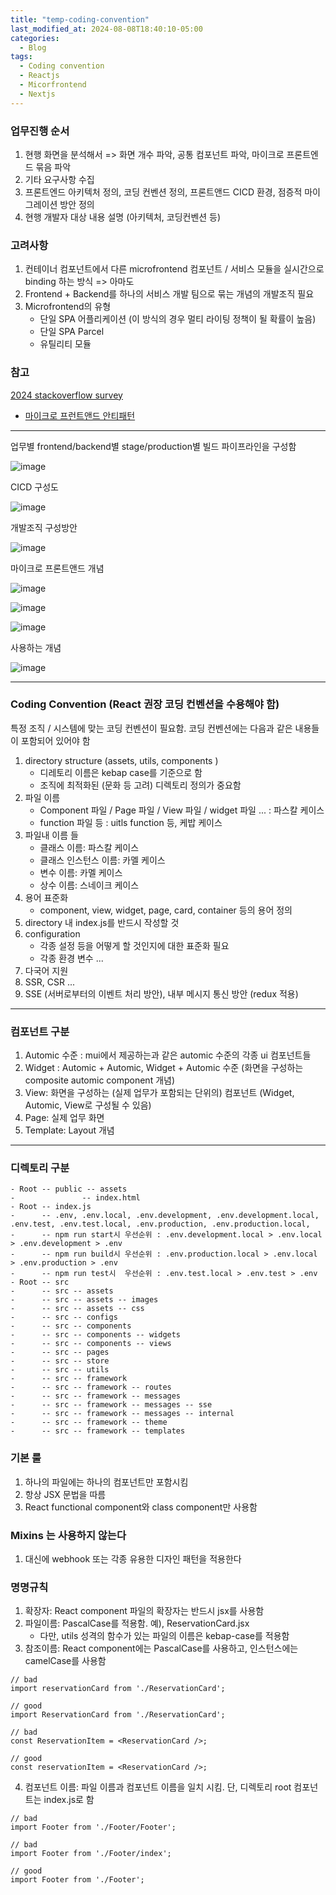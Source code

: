 ```yaml
---
title: "temp-coding-convention"  
last_modified_at: 2024-08-08T18:40:10-05:00
categories:
  - Blog
tags:
  - Coding convention
  - Reactjs
  - Micorfrontend
  - Nextjs
---
```


### 업무진행 순서
1. 현행 화면을 분석해서 => 화면 개수 파악, 공통 컴포넌트 파악, 마이크로 프론트엔드 묶음 파악
2. 기타 요구사항 수집
3. 프론트엔드 아키텍처 정의,  코딩 컨벤션 정의, 프론트앤드 CICD 환경, 점증적 마이그레이션 방안 정의
4. 현행 개발자 대상 내용 설명 (아키텍처, 코딩컨벤션 등)  

### 고려사항
1. 컨테이너 컴포넌트에서 다른 microfrontend 컴포넌트 / 서비스 모듈을 실시간으로 binding 하는 방식 => 아마도  
2. Frontend + Backend를 하나의 서비스 개발 팀으로 묶는 개념의 개발조직 필요
3. Microfrontend의 유형
   - 단일 SPA 어플리케이션 (이 방식의 경우 멀티 라이팅 정책이 될 확률이 높음)  
   - 단일 SPA Parcel
   - 유틸리티 모듈  

### 참고  
[2024 stackoverflow survey](https://survey.stackoverflow.co/2024/technology#most-popular-technologies)  

- [마이크로 프런트앤드 안티패턴](https://dev.to/florianrappl/top-10-micro-frontend-anti-patterns-3809)
  

---
업무별 frontend/backend별 stage/production별 빌드 파이프라인을 구성함  

![image](https://github.com/user-attachments/assets/646f10e7-8871-4bf1-baa8-092bccf8699a)   

CICD 구성도  

![image](https://github.com/user-attachments/assets/757849f8-4597-4599-b993-9b5fb1ca003c)

개발조직 구성방안   

![image](https://github.com/user-attachments/assets/a42091a4-dcba-4c2e-bd83-dd3a4cffab59)


마이크로 프론트앤드 개념  

![image](https://github.com/user-attachments/assets/41f44cdf-b740-468d-8924-db32ad046294)  

![image](https://github.com/user-attachments/assets/93a1df38-00ed-4fe3-b588-d2e3622e4420)   

![image](https://github.com/user-attachments/assets/6f426034-5272-44a3-b70b-0b9143abfefa)   

사용하는 개념  

![image](https://github.com/user-attachments/assets/a3c1313a-6a45-4027-8ced-9bd67bec30bf)  

---
### Coding Convention  (React 권장 코딩 컨벤션을 수용해야 함)
특정 조직 / 시스템에 맞는 코딩 컨벤션이 필요함. 코딩 컨벤션에는 다음과 같은 내용들이 포함되어 있어야 함    
1. directory structure  (assets, utils, components )
   - 디레토리 이름은 kebap case를 기준으로 함
   - 조직에 최적화된 (문화 등 고려) 디렉토리 정의가 중요함
2. 파일 이름  
   - Component 파일 / Page 파일 / View 파일 / widget 파일 ...  : 파스칼 케이스
   - function 파일 등 : uitls function 등, 케밥 케이스
3. 파일내 이름 들
   - 클래스 이름: 파스칼 케이스
   - 클래스 인스턴스 이름: 카멜 케이스  
   - 변수 이름: 카멜 케이스
   - 상수 이름: 스네이크 케이스  
4. 용어 표준화
   - component, view, widget, page, card, container 등의 용어 정의  
5. directory 내 index.js를 반드시 작성할 것 
6. configuration
   - 각종 설정 등을 어떻게 할 것인지에 대한 표준화 필요
   - 각종 환경 변수 ...
7. 다국어 지원   
8. SSR, CSR ...
9. SSE (서버로부터의 이벤트 처리 방안), 내부 메시지 통신 방안 (redux 적용)

---
### 컴포넌트 구분
1. Automic 수준 : mui에서 제공하는과 같은 automic 수준의 각종 ui 컴포넌트들
2. Widget : Automic + Automic, Widget + Automic 수준 (화면을 구성하는 composite automic component 개념)
3. View: 화면을 구성하는 (실제 업무가 포함되는 단위의) 컴포넌트 (Widget, Automic, View로 구성될 수 있음)
4. Page: 실제 업무 화면  
5. Template: Layout 개념

---
### 디렉토리 구분  
```
- Root -- public -- assets   
-               -- index.html
- Root -- index.js
-      -- .env, .env.local, .env.development, .env.development.local, .env.test, .env.test.local, .env.production, .env.production.local,
-      -- npm run start시 우선순위 : .env.development.local > .env.local > .env.development > .env
-      -- npm run build시 우선순위 : .env.production.local > .env.local > .env.production > .env
-      -- npm run test시  우선순위 : .env.test.local > .env.test > .env  
- Root -- src 
-      -- src -- assets
-      -- src -- assets -- images
-      -- src -- assets -- css  
-      -- src -- configs
-      -- src -- components
-      -- src -- components -- widgets
-      -- src -- components -- views
-      -- src -- pages
-      -- src -- store  
-      -- src -- utils
-      -- src -- framework
-      -- src -- framework -- routes
-      -- src -- framework -- messages
-      -- src -- framework -- messages -- sse
-      -- src -- framework -- messages -- internal  
-      -- src -- framework -- theme
-      -- src -- framework -- templates              
```

### 기본 룰
1. 하나의 파일에는 하나의 컴포넌트만 포함시킴
2. 항상 JSX 문법을 따름
3. React functional component와 class component만 사용함

### Mixins 는 사용하지 않는다  
1. 대신에 webhook 또는 각종 유용한 디자인 패턴을 적용한다

### 명명규칙  
1. 확장자: React component 파일의 확장자는 반드시 jsx를 사용함
2. 파일이름: PascalCase를 적용함. 예), ReservationCard.jsx
   - 다만, utils 성격의 함수가 있는 파일의 이름은 kebap-case를 적용함
3. 참조이름: React component에는 PascalCase를 사용하고, 인스턴스에는 camelCase를 사용함
```
// bad
import reservationCard from './ReservationCard';

// good
import ReservationCard from './ReservationCard';

// bad
const ReservationItem = <ReservationCard />;

// good
const reservationItem = <ReservationCard />;
```
4. 컴포넌트 이름: 파일 이름과 컴포넌트 이름을 일치 시킴. 단, 디렉토리 root 컴포넌트는 index.js로 함
```
// bad
import Footer from './Footer/Footer';

// bad
import Footer from './Footer/index';

// good
import Footer from './Footer';
```
